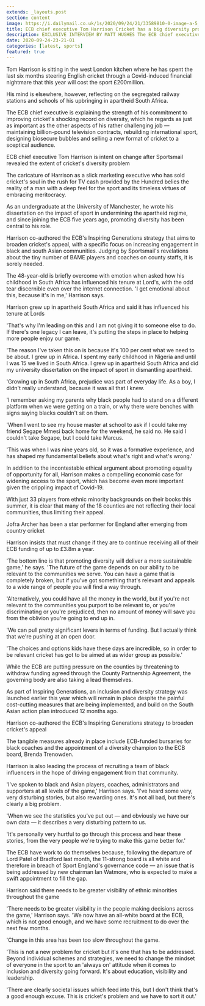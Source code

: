 ```yaml
---
extends: _layouts.post
section: content
image: https://i.dailymail.co.uk/1s/2020/09/24/21/33589810-0-image-a-5_1600980828095.jpg 
title: ECB chief executive Tom Harrison Cricket has a big diversity problem and I have to sort it out 
description: EXCLUSIVE INTERVIEW BY MATT HUGHES The ECB chief executive is explaining the strength of his commitment to improving crickets shocking record on diversity. 
date: 2020-09-24-23-21-01 
categories: [latest, sports] 
featured: true 
--- 
```

Tom Harrison is sitting in the west London kitchen where he has spent the last six months steering English cricket through a Covid-induced financial nightmare that this year will cost the sport £200million.

His mind is elsewhere, however, reflecting on the segregated railway stations and schools of his upbringing in apartheid South Africa.

The ECB chief executive is explaining the strength of his commitment to improving cricket's shocking record on diversity, which he regards as just as important as the other aspects of his rather challenging job — maintaining billion-pound television contracts, rebuilding international sport, designing biosecure bubbles and selling a new format of cricket to a sceptical audience. 

ECB chief executive Tom Harrison is intent on change after Sportsmail revealed the extent of cricket's diversity problem

The caricature of Harrison as a slick marketing executive who has sold cricket's soul in the rush for TV cash provided by the Hundred belies the reality of a man with a deep feel for the sport and its timeless virtues of embracing meritocracy.

As an undergraduate at the University of Manchester, he wrote his dissertation on the impact of sport in undermining the apartheid regime, and since joining the ECB five years ago, promoting diversity has been central to his role.

Harrison co-authored the ECB's Inspiring Generations strategy that aims to broaden cricket's appeal, with a specific focus on increasing engagement in black and south Asian communities. Judging by Sportsmail's revelations about the tiny number of BAME players and coaches on county staffs, it is sorely needed.

The 48-year-old is briefly overcome with emotion when asked how his childhood in South Africa has influenced his tenure at Lord's, with the odd tear discernible even over the internet connection. 'I get emotional about this, because it's in me,' Harrison says.

Harrison grew up in apartheid South Africa and said it has influenced his tenure at Lords

'That's why I'm leading on this and I am not giving it to someone else to do. If there's one legacy I can leave, it's putting the steps in place to helping more people enjoy our game.

'The reason I've taken this on is because it's 100 per cent what we need to be about. I grew up in Africa. I spent my early childhood in Nigeria and until I was 15 we lived in South Africa. I grew up in apartheid South Africa and did my university dissertation on the impact of sport in dismantling apartheid.

'Growing up in South Africa, prejudice was part of everyday life. As a boy, I didn't really understand, because it was all that I knew.

'I remember asking my parents why black people had to stand on a different platform when we were getting on a train, or why there were benches with signs saying blacks couldn't sit on them.

'When I went to see my house master at school to ask if I could take my friend Segape Mmesi back home for the weekend, he said no. He said I couldn't take Segape, but I could take Marcus.

'This was when I was nine years old, so it was a formative experience, and has shaped my fundamental beliefs about what's right and what's wrong.'

In addition to the incontestable ethical argument about promoting equality of opportunity for all, Harrison makes a compelling economic case for widening access to the sport, which has become even more important given the crippling impact of Covid-19.

With just 33 players from ethnic minority backgrounds on their books this summer, it is clear that many of the 18 counties are not reflecting their local communities, thus limiting their appeal.

Jofra Archer has been a star performer for England after emerging from country cricket

Harrison insists that must change if they are to continue receiving all of their ECB funding of up to £3.8m a year.

'The bottom line is that promoting diversity will deliver a more sustainable game,' he says. 'The future of the game depends on our ability to be relevant to the communities we serve. You can have a game that is completely broken, but if you've got something that's relevant and appeals to a wide range of people you will find a way through.

'Alternatively, you could have all the money in the world, but if you're not relevant to the communities you purport to be relevant to, or you're discriminating or you're prejudiced, then no amount of money will save you from the oblivion you're going to end up in.

'We can pull pretty significant levers in terms of funding. But I actually think that we're pushing at an open door.

'The choices and options kids have these days are incredible, so in order to be relevant cricket has got to be aimed at as wider group as possible.'

While the ECB are putting pressure on the counties by threatening to withdraw funding agreed through the County Partnership Agreement, the governing body are also taking a lead themselves.

As part of Inspiring Generations, an inclusion and diversity strategy was launched earlier this year which will remain in place despite the painful cost-cutting measures that are being implemented, and build on the South Asian action plan introduced 12 months ago.

Harrison co-authored the ECB's Inspiring Generations strategy to broaden cricket's appeal

The tangible measures already in place include ECB-funded bursaries for black coaches and the appointment of a diversity champion to the ECB board, Brenda Trenowden.

Harrison is also leading the process of recruiting a team of black influencers in the hope of driving engagement from that community.

'I've spoken to black and Asian players, coaches, administrators and supporters at all levels of the game,' Harrison says. 'I've heard some very, very disturbing stories, but also rewarding ones. It's not all bad, but there's clearly a big problem.

'When we see the statistics you've put out — and obviously we have our own data — it describes a very disturbing pattern to us.

'It's personally very hurtful to go through this process and hear these stories, from the very people we're trying to make this game better for.'

The ECB have work to do themselves because, following the departure of Lord Patel of Bradford last month, the 11-strong board is all white and therefore in breach of Sport England's governance code — an issue that is being addressed by new chairman Ian Watmore, who is expected to make a swift appointment to fill the gap.

Harrison said there needs to be greater visibility of ethnic minorities throughout the game

'There needs to be greater visibility in the people making decisions across the game,' Harrison says. 'We now have an all-white board at the ECB, which is not good enough, and we have some recruitment to do over the next few months.

'Change in this area has been too slow throughout the game.

'This is not a new problem for cricket but it's one that has to be addressed. Beyond individual schemes and strategies, we need to change the mindset of everyone in the sport to an 'always on' attitude when it comes to inclusion and diversity going forward. It's about education, visibility and leadership.

'There are clearly societal issues which feed into this, but I don't think that's a good enough excuse. This is cricket's problem and we have to sort it out.'

